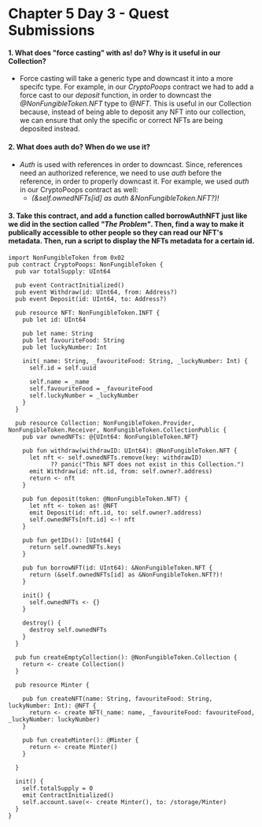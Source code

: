 # Chapter 5 Day 3 - Quest Submissions

#### 1. What does "force casting" with as! do? Why is it useful in our Collection?
- Force casting will take a generic type and downcast it into a more specifc type. For example, in our _CryptoPoops_ contract we had to add a force cast to our _deposit_ function, in order to downcast the _@NonFungibleToken.NFT_ type to _@NFT_. This is useful in our Collection because, instead of being able to deposit any NFT into our collection, we can ensure that only the specific or correct NFTs are being deposited instead. 

#### 2. What does auth do? When do we use it?
- _Auth_ is used with references in order to downcast. Since, references need an authorized reference, we need to use _auth_ before the reference, in order to properly downcast it. For example, we used _auth_ in our CryptoPoops contract as well: 
  - _(&self.ownedNFTs[id] as auth &NonFungibleToken.NFT?)!_

#### 3. Take this contract, and add a function called borrowAuthNFT just like we did in the section called _"The Problem"_. Then, find a way to make it publically accessible to other people so they can read our NFT's metadata. Then, run a script to display the NFTs metadata for a certain id. 

```Cadence
import NonFungibleToken from 0x02
pub contract CryptoPoops: NonFungibleToken {
  pub var totalSupply: UInt64

  pub event ContractInitialized()
  pub event Withdraw(id: UInt64, from: Address?)
  pub event Deposit(id: UInt64, to: Address?)

  pub resource NFT: NonFungibleToken.INFT {
    pub let id: UInt64

    pub let name: String
    pub let favouriteFood: String
    pub let luckyNumber: Int

    init(_name: String, _favouriteFood: String, _luckyNumber: Int) {
      self.id = self.uuid

      self.name = _name
      self.favouriteFood = _favouriteFood
      self.luckyNumber = _luckyNumber
    }
  }

  pub resource Collection: NonFungibleToken.Provider, NonFungibleToken.Receiver, NonFungibleToken.CollectionPublic {
    pub var ownedNFTs: @{UInt64: NonFungibleToken.NFT}

    pub fun withdraw(withdrawID: UInt64): @NonFungibleToken.NFT {
      let nft <- self.ownedNFTs.remove(key: withdrawID) 
            ?? panic("This NFT does not exist in this Collection.")
      emit Withdraw(id: nft.id, from: self.owner?.address)
      return <- nft
    }

    pub fun deposit(token: @NonFungibleToken.NFT) {
      let nft <- token as! @NFT
      emit Deposit(id: nft.id, to: self.owner?.address)
      self.ownedNFTs[nft.id] <-! nft
    }

    pub fun getIDs(): [UInt64] {
      return self.ownedNFTs.keys
    }

    pub fun borrowNFT(id: UInt64): &NonFungibleToken.NFT {
      return (&self.ownedNFTs[id] as &NonFungibleToken.NFT?)!
    }

    init() {
      self.ownedNFTs <- {}
    }

    destroy() {
      destroy self.ownedNFTs
    }
  }

  pub fun createEmptyCollection(): @NonFungibleToken.Collection {
    return <- create Collection()
  }

  pub resource Minter {

    pub fun createNFT(name: String, favouriteFood: String, luckyNumber: Int): @NFT {
      return <- create NFT(_name: name, _favouriteFood: favouriteFood, _luckyNumber: luckyNumber)
    }

    pub fun createMinter(): @Minter {
      return <- create Minter()
    }

  }

  init() {
    self.totalSupply = 0
    emit ContractInitialized()
    self.account.save(<- create Minter(), to: /storage/Minter)
  }
}
```
#### 
```Cadence

```
